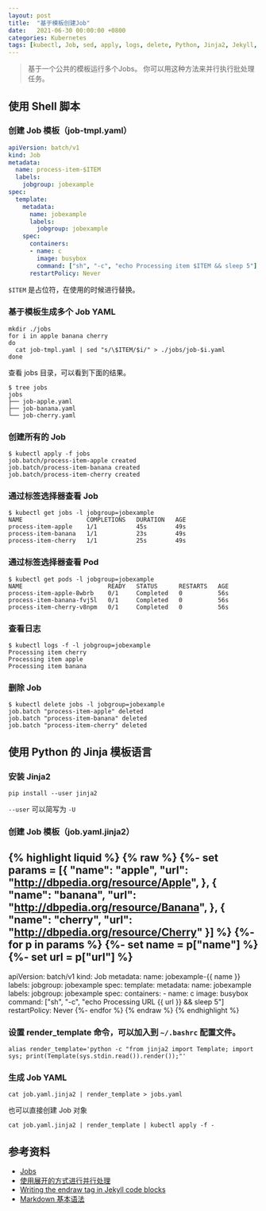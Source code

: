 ```yaml
---
layout: post
title:  "基于模板创建Job"
date:   2021-06-30 00:00:00 +0800
categories: Kubernetes
tags: [kubectl, Job, sed, apply, logs, delete, Python, Jinja2, Jekyll, Liquid]
---
```


> 基于一个公共的模板运行多个Jobs。 你可以用这种方法来并行执行批处理任务。

## 使用 Shell 脚本
### 创建 Job 模板（job-tmpl.yaml）
```yaml
apiVersion: batch/v1
kind: Job
metadata:
  name: process-item-$ITEM
  labels:
    jobgroup: jobexample
spec:
  template:
    metadata:
      name: jobexample
      labels:
        jobgroup: jobexample
    spec:
      containers:
      - name: c
        image: busybox
        command: ["sh", "-c", "echo Processing item $ITEM && sleep 5"]
      restartPolicy: Never
```
```$ITEM``` 是占位符，在使用的时候进行替换。

### 基于模板生成多个 Job YAML
```shell
mkdir ./jobs
for i in apple banana cherry
do
  cat job-tmpl.yaml | sed "s/\$ITEM/$i/" > ./jobs/job-$i.yaml
done
```

查看 jobs 目录，可以看到下面的结果。
```shell
$ tree jobs
jobs
├── job-apple.yaml
├── job-banana.yaml
└── job-cherry.yaml
```

### 创建所有的 Job
```shell
$ kubectl apply -f jobs
job.batch/process-item-apple created
job.batch/process-item-banana created
job.batch/process-item-cherry created
```

### 通过标签选择器查看 Job
```shell
$ kubectl get jobs -l jobgroup=jobexample
NAME                  COMPLETIONS   DURATION   AGE
process-item-apple    1/1           45s        49s
process-item-banana   1/1           23s        49s
process-item-cherry   1/1           25s        49s
```

### 通过标签选择器查看 Pod
```shell
$ kubectl get pods -l jobgroup=jobexample
NAME                        READY   STATUS      RESTARTS   AGE
process-item-apple-8wbrb    0/1     Completed   0          56s
process-item-banana-fvj5l   0/1     Completed   0          56s
process-item-cherry-v8npm   0/1     Completed   0          56s
```

### 查看日志
```shell
$ kubectl logs -f -l jobgroup=jobexample
Processing item cherry
Processing item apple
Processing item banana
```

### 删除 Job
```shell
$ kubectl delete jobs -l jobgroup=jobexample
job.batch "process-item-apple" deleted
job.batch "process-item-banana" deleted
job.batch "process-item-cherry" deleted
```

## 使用 Python 的 Jinja 模板语言
### 安装 Jinja2
```shell
pip install --user jinja2
```
```--user``` 可以简写为 ```-U```

### 创建 Job 模板（job.yaml.jinja2）
{% highlight liquid %}
{% raw %}
{%- set params = [{ "name": "apple", "url": "http://dbpedia.org/resource/Apple", },
                  { "name": "banana", "url": "http://dbpedia.org/resource/Banana", },
                  { "name": "cherry", "url": "http://dbpedia.org/resource/Cherry" }]
%}
{%- for p in params %}
{%- set name = p["name"] %}
{%- set url = p["url"] %}
---
apiVersion: batch/v1
kind: Job
metadata:
  name: jobexample-{{ name }}
  labels:
    jobgroup: jobexample
spec:
  template:
    metadata:
      name: jobexample
      labels:
        jobgroup: jobexample
    spec:
      containers:
      - name: c
        image: busybox
        command: ["sh", "-c", "echo Processing URL {{ url }} && sleep 5"]
      restartPolicy: Never
{%- endfor %}
{% endraw %}
{% endhighlight %}

### 设置 render_template 命令，可以加入到 ```~/.bashrc``` 配置文件。
```shell
alias render_template='python -c "from jinja2 import Template; import sys; print(Template(sys.stdin.read()).render());"'
```

### 生成 Job YAML
```shell
cat job.yaml.jinja2 | render_template > jobs.yaml
```

也可以直接创建 Job 对象
```shell
cat job.yaml.jinja2 | render_template | kubectl apply -f -
```

## 参考资料
* [Jobs](https://kubernetes.io/zh/docs/concepts/workloads/controllers/job/)
* [使用展开的方式进行并行处理](https://kubernetes.io/zh/docs/tasks/job/parallel-processing-expansion/)
* [Writing the endraw tag in Jekyll code blocks](https://blog.slaks.net/2013-06-10/jekyll-endraw-in-code/)
* [Markdown 基本语法](https://www.markdown.xyz/basic-syntax/)
